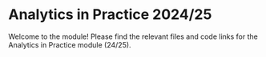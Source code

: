 # Analytics in Practice 2024/25
Welcome to the module! Please find the relevant files and code links for the Analytics in Practice module (24/25). 
